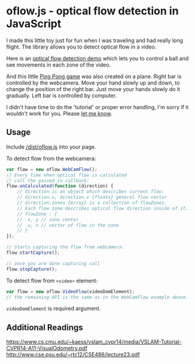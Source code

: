 oflow.js - optical flow detection in JavaScript
===============================================
I made this little toy just for fun when I was traveling and had really long flight.
The library allows you to detect optical flow in a video.

Here is an [optical flow detection demo](https://anvaka.github.com/oflow/demo/raw/index.html)
which lets you to control a ball and see movements in each zone of the video.

And this little [Ping Pong game](https://anvaka.github.com/oflow/demo/pingpong/index.html)
was also created on a plane. Right bar is controlled by the webcamera. Move your
hand slowly up and down, to change the position of the right bar. Just move your
hands slowly do it gradually. Left bar is controlled by computer.

I didn't have time to do the 'tutorial' or proper error handling, I'm sorry if
it wouldn't work for you. Please [let me know](mailto:anvaka@gmail.com).

Usage
-----
Include [/dist/oflow.js](https://github.com/anvaka/oflow/blob/master/dist/oflow.js) into your page.

To detect flow from the webcamera:

```javascript
var flow = new oflow.WebCamFlow();
// Every time when optical flow is calculated
// call the passed in callback:
flow.onCalculated(function (direction) {
    // direction is an object which describes current flow:
    // direction.u, direction.v {floats} general flow vector
    // direction.zones {Array} is a collection of flowZones.
    // Each flow zone describes optical flow direction inside of it.
    // flowZone : {
    //  x, y // zone center
    //  u, v // vector of flow in the zone
    // }
});

// Starts capturing the flow from webcamera:
flow.startCapture();

// once you are done capturing call
flow.stopCapture();
```

To detect flow from `<video>` element:

```javascript
var flow = new oflow.VideoFlow(videoDomElement);
// the remaining API is the same as in the WebCamFlow example above.
```

```videoDomElement``` is required argument.

Additional Readings
-----
https://www.cs.cmu.edu/~kaess/vslam_cvpr14/media/VSLAM-Tutorial-CVPR14-A11-VisualOdometry.pdf
http://www.cse.psu.edu/~rtc12/CSE486/lecture23.pdf
